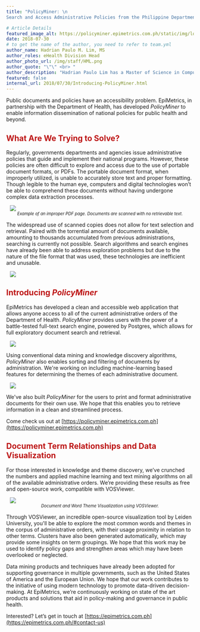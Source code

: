 ```yaml
---
title: "PolicyMiner: \n
Search and Access Administrative Policies from the Philippine Department of Health "

# Article Details
featured_image_alt: https://policyminer.epimetrics.com.ph/static/img/logo.7afa7c2.png
date: 2018-07-30
# to get the name of the author, you need to refer to team.yml
author_name: Hadrian Paulo M. Lim, MS
author_roles: eHealth Division Head
author_photo_url: /img/staff/HML.png
author_quote: "\"\" <br> "
author_description: "Hadrian Paulo Lim has a Master of Science in Computer Science from Ateneo de Manila University. He has previously worked on various research projects and initiatives with EpiMetrics, mostly focused on applying algorithms, simulations modeling, and machine learning techniques. Currently, he leads the projects and initiatives of the eHealth division of EpiMetrics, Inc." 
featured: false
internal_url: 2018/07/30/Introducing-PolicyMiner.html
---
```


Public documents and policies have an accessibility problem. EpiMetrics, in partnership with the Department of Health, has developed <em>PolicyMiner</em> to enable information dissemination of national policies for public health and beyond.

<h2 style="color: #bd1515;">What Are We Trying to Solve?</h2>

Regularly, governments departments and agencies issue administrative policies that guide and implement their national programs. However, these policies are often difficult to explore and access due to the use of portable document formats, or PDFs. The portable document format, when improperly utilized, is unable to accurately store text and proper formatting. Though legible to the human eye, computers and digital technologies won’t be able to comprehend these documents without having undergone complex data extraction processes.

<div style="width:image width px; font-size:80%; text-align:center; font-style:italic;"><img src="https://i.imgur.com/kada9fR.png" 
    style="max-width:calc(100% - 20px);;
    display: block;
    margin-left: auto;
    margin-right: auto;"/>Example of an improper PDF page. Documents are scanned with no retrievable text.
</div>

The widespread use of scanned copies does not allow for text selection and retrieval. Paired with the torrential amount of documents available, amounting to thousands accumulated from previous administrations, searching is currently not possible. Search algorithms and search engines have already been able to address exploration problems but due to the nature of the file format that was used, these technologies are inefficient and unusable.

<img src="https://policyminer.epimetrics.com.ph/static/img/logo.7afa7c2.png" 
    style="max-width: calc(100% - 20px);>;
    max-height: 200px;
    display: block;
    margin-left: auto;
    margin-right: auto;">

<h2 style="color: #bd1515;">Introducing <em>PolicyMiner</em></h2>

EpiMetrics has developed a clean and accessible web application that allows anyone access to all of the current administrative orders of the Department of Health. <em>PolicyMiner</em> provides users with the power of a battle-tested full-text search engine, powered by Postgres, which allows for full exploratory document search and retrieval.

<div style="width:image width px; font-size:80%; text-align:center; font-style:italic;"><img src="https://i.imgur.com/YqM8iiJ.png" 
    style="max-width:calc(100% - 20px);;
    display: block;
    margin-left: auto;
    margin-right: auto;"/>
</div>

Using conventional data mining and knowledge discovery algorithms, <em>PolicyMiner</em> also enables sorting and filtering of documents by administration. We're working on including machine-learning based features for determining the themes of each administrative document.

<div style="width:image width px; font-size:80%; text-align:center; font-style:italic;"><img src="https://i.imgur.com/6r1KIh2.png" 
    style="max-width:calc(100% - 20px);;
    display: block;
    margin-left: auto;
    margin-right: auto;"/>
</div>

We've also built <em>PolicyMiner</em> for the users to print and format administrative documents for their own use. We hope that this enables you to retrieve information in a clean and streamlined process. 

Come check us out at [https://policyminer.epimetrics.com.ph](https://policyminer.epimetrics.com.ph)

<h2 style="color: #bd1515;">Document Term Relationships and Data Visualization</h2>

For those interested in knowledge and theme discovery, we’ve crunched the numbers and applied machine learning and text mining algorithms on all of the available administrative orders. We’re providing these results as free and open-source work, compatible with VOSViewer.

<div style="width:image width px; font-size:80%; text-align:center; font-style:italic;"><img src="https://policyminer.epimetrics.com.ph/static/img/vos_view_file.da7d527.png" 
    style="max-width:calc(100% - 20px);;
    display: block;
    margin-left: auto;
    margin-right: auto;"/>Document and Word Theme Visualization using VOSViewer.
</div>

Through VOSViewer, an incredible open-source visualization tool by Leiden University, you'll be able to explore the most common words and themes in the corpus of administrative orders, with their usage proximity in relation to other terms. Clusters have also been generated automatically, which may provide some insights on term groupings.  We hope that this work may be used to identify policy gaps and strengthen areas which may have been overlooked or neglected. 

Data mining products and techniques have already been adopted for supporting governance in multiple governments, such as the United States of America and the European Union. We hope that our work contributes to the initiative of using modern technology to promote data-driven decision-making. At EpiMetrics, we’re continuously working on state of the art products and solutions that aid in policy-making and governance in public health. 

Interested? Let’s get in touch at [https://epimetrics.com.ph](https://epimetrics.com.ph/#contact-us)
